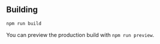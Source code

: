## Building

```bash
npm run build
```

You can preview the production build with `npm run preview`.
